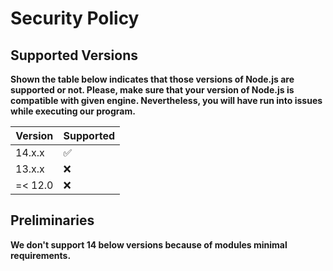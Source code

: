 # Security Policy

## Supported Versions

**Shown the table below indicates that those versions of Node.js are supported
or not. Please, make sure that your version of Node.js is compatible with given
engine. Nevertheless, you will have run into issues while executing our
program.**

| Version | Supported          |
| ------- | ------------------ |
| 14.x.x  | :white_check_mark: |
| 13.x.x  | :x:                |
| =< 12.0 | :x:                |

## Preliminaries

**We don't support 14 below versions because of modules minimal requirements.**
